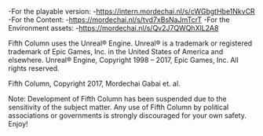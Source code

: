 -For the playable version:
-https://intern.mordechai.nl/s/cWGbgtHbe1NkvCR
-For the Content:
-https://mordechai.nl/s/tvd7xBsNaJmTcrT
-For the Environment assets:
-https://mordechai.nl/s/Qv2J7QWQhXlL2A8
 
 
Fifth Column uses the Unreal® Engine. Unreal® is a trademark or registered trademark of Epic Games, Inc. in the United States of America and elsewhere.
Unreal® Engine, Copyright 1998 – 2017, Epic Games, Inc. All rights reserved.

Fifth Column, Copyright 2017, Mordechai Gabai et. al.

Note: Development of Fifth Column has been suspended due to the sensitivity of the subject matter. Any use of Fifth Column by political associations or governments is strongly discouraged for your own safety. Enjoy!
